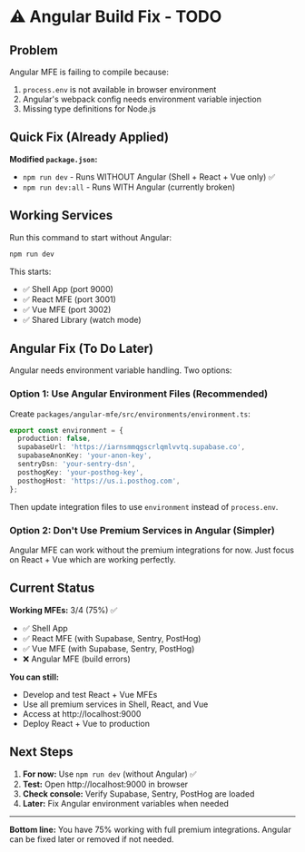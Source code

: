 # ⚠️ Angular Build Fix - TODO

## Problem

Angular MFE is failing to compile because:
1. `process.env` is not available in browser environment
2. Angular's webpack config needs environment variable injection
3. Missing type definitions for Node.js

## Quick Fix (Already Applied)

**Modified `package.json`:**
- `npm run dev` - Runs WITHOUT Angular (Shell + React + Vue only) ✅
- `npm run dev:all` - Runs WITH Angular (currently broken)

## Working Services

Run this command to start without Angular:

```powershell
npm run dev
```

This starts:
- ✅ Shell App (port 9000)
- ✅ React MFE (port 3001)  
- ✅ Vue MFE (port 3002)
- ✅ Shared Library (watch mode)

## Angular Fix (To Do Later)

Angular needs environment variable handling. Two options:

### **Option 1: Use Angular Environment Files (Recommended)**

Create `packages/angular-mfe/src/environments/environment.ts`:

```typescript
export const environment = {
  production: false,
  supabaseUrl: 'https://iarnsmmqgscrlqmlvvtq.supabase.co',
  supabaseAnonKey: 'your-anon-key',
  sentryDsn: 'your-sentry-dsn',
  posthogKey: 'your-posthog-key',
  posthogHost: 'https://us.i.posthog.com',
};
```

Then update integration files to use `environment` instead of `process.env`.

### **Option 2: Don't Use Premium Services in Angular (Simpler)**

Angular MFE can work without the premium integrations for now. Just focus on React + Vue which are working perfectly.

## Current Status

**Working MFEs:** 3/4 (75%) ✅
- ✅ Shell App
- ✅ React MFE (with Supabase, Sentry, PostHog)
- ✅ Vue MFE (with Supabase, Sentry, PostHog)
- ❌ Angular MFE (build errors)

**You can still:**
- Develop and test React + Vue MFEs
- Use all premium services in Shell, React, and Vue
- Access at http://localhost:9000
- Deploy React + Vue to production

## Next Steps

1. **For now:** Use `npm run dev` (without Angular) ✅
2. **Test:** Open http://localhost:9000 in browser
3. **Check console:** Verify Supabase, Sentry, PostHog are loaded
4. **Later:** Fix Angular environment variables when needed

---

**Bottom line:** You have 75% working with full premium integrations. Angular can be fixed later or removed if not needed.
